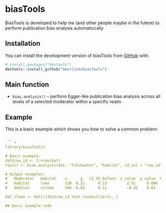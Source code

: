 
<!-- README.md is generated from README.Rmd. Please edit that file -->

# biasTools

<!-- badges: start -->
<!-- badges: end -->

BiasTools is developed to help me (and other people maybe in the futere)
to perform publication bias analysis automaticcally

## Installation

You can install the development version of biasTools from
[GitHub](https://github.com/) with:

``` r
# install.packages("devtools")
devtools::install_github("mberlino/biasTools")
```

## Main function

- `bias.analysis()` – perform Egger-like publication bias analysis
  across all levels of a selected moderator within a specific realm

## Example

This is a basic example which shows you how to solve a common problem:

``` r

``` r
library(biasTools)

# Basic example:
dat$row_id <- 1:nrow(dat)
result <- bias.analysis(dat, "freshwater", "habitat", id_col = "row_id")

# Output examples:
#   Moderator   Habitat    n      g   CI_95_before  z_value  p_value  Outliers  n_after  g_after  CI_95_after  Change
#   Habitat     lake       120  0.21      0.13         2.91     0.004     5         115      0.19     0.12         No
#   Habitat     stream     300 -0.02      0.11         -0.45    0.65      8         292     -0.01     0.10         No

dat_clean <- dat[!(dat$row_id %in% res$outliers), ]

## basic example code
```
